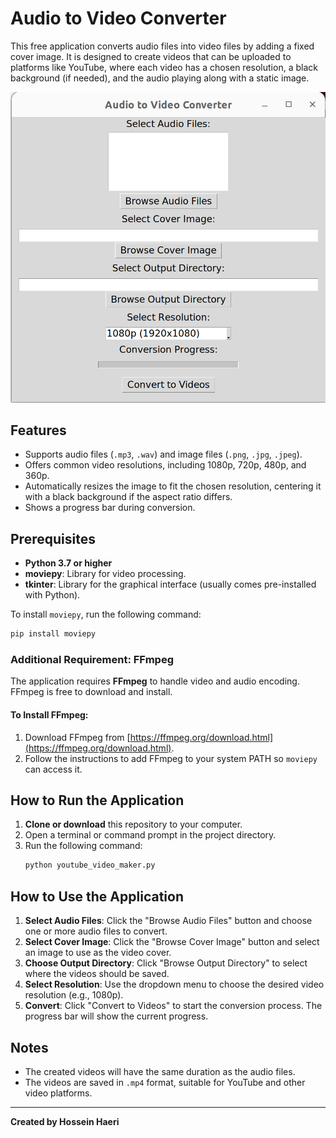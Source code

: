 
# Audio to Video Converter

This free application converts audio files into video files by adding a fixed cover image. It is designed to create videos that can be uploaded to platforms like YouTube, where each video has a chosen resolution, a black background (if needed), and the audio playing along with a static image.

![Cover Image](cover_image.png)


## Features
- Supports audio files (`.mp3`, `.wav`) and image files (`.png`, `.jpg`, `.jpeg`).
- Offers common video resolutions, including 1080p, 720p, 480p, and 360p.
- Automatically resizes the image to fit the chosen resolution, centering it with a black background if the aspect ratio differs.
- Shows a progress bar during conversion.

## Prerequisites
- **Python 3.7 or higher**
- **moviepy**: Library for video processing.
- **tkinter**: Library for the graphical interface (usually comes pre-installed with Python).

To install `moviepy`, run the following command:
```bash
pip install moviepy
```

### Additional Requirement: FFmpeg
The application requires **FFmpeg** to handle video and audio encoding. FFmpeg is free to download and install.

#### To Install FFmpeg:
1. Download FFmpeg from [https://ffmpeg.org/download.html](https://ffmpeg.org/download.html).
2. Follow the instructions to add FFmpeg to your system PATH so `moviepy` can access it.

## How to Run the Application

1. **Clone or download** this repository to your computer.
2. Open a terminal or command prompt in the project directory.
3. Run the following command:
   ```bash
   python youtube_video_maker.py
   ```

## How to Use the Application

1. **Select Audio Files**: Click the "Browse Audio Files" button and choose one or more audio files to convert.
2. **Select Cover Image**: Click the "Browse Cover Image" button and select an image to use as the video cover.
3. **Choose Output Directory**: Click "Browse Output Directory" to select where the videos should be saved.
4. **Select Resolution**: Use the dropdown menu to choose the desired video resolution (e.g., 1080p).
5. **Convert**: Click "Convert to Videos" to start the conversion process. The progress bar will show the current progress.

## Notes
- The created videos will have the same duration as the audio files.
- The videos are saved in `.mp4` format, suitable for YouTube and other video platforms.

---
**Created by Hossein Haeri**

